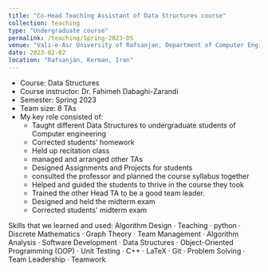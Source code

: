 ```yaml
---
title: "Co-Head Teaching Assistant of Data Structures course"
collection: teaching
type: "Undergraduate course"
permalink: /teaching/Spring-2023-DS
venue: "Vali-e-Asr University of Rafsanjan, Department of Computer Engineering"
date: 2023-02-02
location: "Rafsanjān, Kerman, Iran"
---
```


- Course: Data Structures
- Course instructor: Dr. Fahimeh Dabaghi-Zarandi
- Semester: Spring 2023
- Team size: 8 TAs
- My key role consisted of:
  - Taught different Data Structures to undergraduate students of Computer engineering
  - Corrected students' homework
  - Held up recitation class
  - managed and arranged other TAs
  - Designed Assignments and Projects for students
  - consulted the professor and planned the course syllabus together
  - Helped and guided the students to thrive in the course they took
  - Trained the other Head TA to be a good team leader.
  - Designed and held the midterm exam
  - Corrected students' midterm exam

Skills that we learned and used: Algorithm Design · Teaching · python · Discrete Mathematics · Graph Theory · Team Management · Algorithm Analysis · Software Development · Data Structures · Object-Oriented Programming (OOP) · Unit Testing · C++ · LaTeX · Git · Problem Solving · Team Leadership · Teamwork
